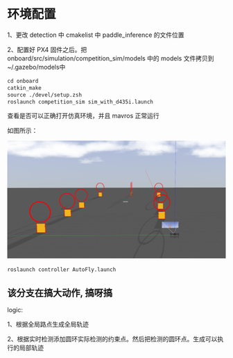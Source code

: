 # 环境配置

1、更改 detection 中 cmakelist 中 paddle_inference 的文件位置

2、配置好 PX4 固件之后。把 onboard/src/simulation/competition_sim/models 中的 models 文件拷贝到 ~/.gazebo/models中


``` 
cd onboard
catkin_make
source ./devel/setup.zsh
roslaunch competition_sim sim_with_d435i.launch
```

查看是否可以正确打开仿真环境，并且 mavros 正常运行

如图所示：

![仿真环境](pictures/sim.png)


```
roslaunch controller AutoFly.launch
```

## 该分支在搞大动作, 搞呀搞

logic: 

1、根据全局路点生成全局轨迹

2、根据实时检测添加圆环实际检测的约束点。然后把检测的圆环点。生成可以执行的局部轨迹
